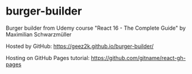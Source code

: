 # burger-builder
Burger builder from Udemy course "React 16 - The Complete Guide" by Maximilian Schwarzmüller 

Hosted by GitHub: https://geez2k.github.io/burger-builder/

Hosting on GitHub Pages tutorial: https://github.com/gitname/react-gh-pages
